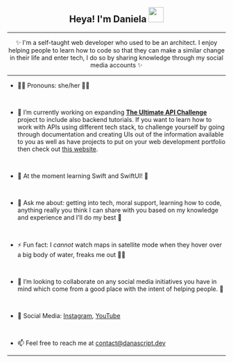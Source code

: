 <h2 align="center"> Heya! I'm Daniela <img src = "https://raw.githubusercontent.com/MartinHeinz/MartinHeinz/master/wave.gif" width="35px"></h2>

---
<p align="center">✨ I'm a self-taught web developer who used to be an architect. I enjoy helping people to learn how to code so that they can make a similar change in their life and enter tech, I do so by sharing knowledge through my social media accounts ✨
</p>

---
- 🧚‍♀️ Pronouns: she/her 💁‍♀️
<br />

- 🔭 I’m currently working on expanding <a href="https://theultimateapichallenge.com/" target="_blank"><b>The Ultimate API Challenge</b></a> project to include also backend tutorials. If you want to learn how to work with APIs using different tech stack, to challenge yourself by going through documentation and creating UIs out of the information available to you as well as have projects to put on your web development portfolio then check out <a href="https://theultimateapichallenge.com/" target="_blank">this website</a>.
<br />

- 🌱 At the moment learning Swift and SwiftUI! 🍎
<br />

- 💬 Ask me about: getting into tech, moral support, learning how to code, anything really you think I can share with you based on my knowledge and experience and I'll do my best 🫶
<br />

- ⚡ Fun fact: I _cannot_ watch maps in satellite mode when they hover over a big body of water, freaks me out 😵‍💫
<br />

- 👯 I’m looking to collaborate on any social media initiatives you have in mind which come from a good place with the intent of helping people. 🫡
<br />


- 🤳 Social Media: [Instagram](https://www.instagram.com/_danascript_), [YouTube](https://www.youtube.com/danascript)
<br />

- 📫 Feel free to reach me at contact@danascript.dev
---
